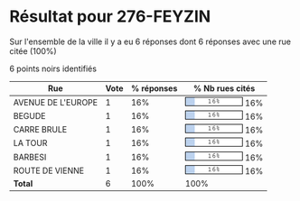 # Résultat pour 276-FEYZIN

Sur l'ensemble de la ville il y a eu 6 réponses dont 6 réponses avec une rue citée (100%)

6 points noirs identifiés

| Rue | Vote | % réponses | % Nb rues cités|
|-----|------|------------|----------------|
| AVENUE DE L'EUROPE | 1 | 16% | <img src="../../img/bar_16.gif" />&nbsp;16%|
| BEGUDE | 1 | 16% | <img src="../../img/bar_16.gif" />&nbsp;16%|
| CARRE BRULE | 1 | 16% | <img src="../../img/bar_16.gif" />&nbsp;16%|
| LA TOUR | 1 | 16% | <img src="../../img/bar_16.gif" />&nbsp;16%|
| BARBESI | 1 | 16% | <img src="../../img/bar_16.gif" />&nbsp;16%|
| ROUTE DE VIENNE | 1 | 16% | <img src="../../img/bar_16.gif" />&nbsp;16%|
| **Total** | 6 | 100% | 100%|
